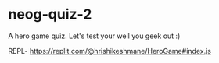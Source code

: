 # neog-quiz-2

A hero game quiz. Let's test your well you geek out :)

REPL- https://replit.com/@hrishikeshmane/HeroGame#index.js

